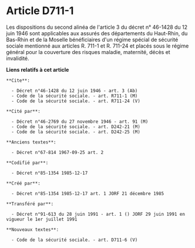 # Article D711-1

Les dispositions du second alinéa de l'article 3 du décret n° 46-1428 du 12 juin 1946 sont applicables aux assurés des
départements du Haut-Rhin, du Bas-Rhin et de la Moselle bénéficiaires d'un régime spécial de sécurité sociale mentionné aux
articles R. 711-1 et R. 711-24 et placés sous le régime général pour la couverture des risques maladie, maternité, décès et
invalidité.

**Liens relatifs à cet article**

	**Cite**:

	  - Décret n°46-1428 du 12 juin 1946 - art. 3 (Ab)
	  - Code de la sécurité sociale. - art. R711-1 (M)
	  - Code de la sécurité sociale. - art. R711-24 (V)

	**Cité par**:

	  - Décret n°46-2769 du 27 novembre 1946 - art. 91 (M)
	  - Code de la sécurité sociale. - art. D242-21 (M)
	  - Code de la sécurité sociale. - art. D242-25 (M)

	**Anciens textes**:

	  - Décret n°67-814 1967-09-25 art. 2

	**Codifié par**:

	  - Décret n°85-1354 1985-12-17

	**Créé par**:

	  - Décret n°85-1354 1985-12-17 art. 1 JORF 21 décembre 1985

	**Transféré par**:

	  - Décret n°91-613 du 28 juin 1991 - art. 1 () JORF 29 juin 1991 en vigueur le 1er juillet 1991

	**Nouveaux textes**:

	  - Code de la sécurité sociale. - art. D711-6 (V)
